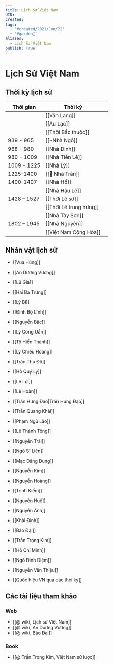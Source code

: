 ```yaml
---
title: Lịch Sử Việt Nam
UID: 
created: 
tags:
  - '#created/2021/Jun/22'
  - '#garden🏡'
aliases:
  - Lịch Sử Việt Nam
publish: True
---
```

# Lịch Sử Việt Nam

## Thời kỳ lịch sử
| Thời gian   | Thời kỳ                |     |
| ----------- | ---------------------- | --- |
|             | [[Văn Lang]]           |     |
|             | [[Âu Lạc]]             |     |
|             | [[Thời Bắc thuộc]]     |     |
| 939 - 965   | [[~Nhà Ngô]]           |     |
| 968 - 980   | [[Nhà Đinh]]           |     |
| 980 - 1009  | [[Nhà Tiền Lê]]        |     |
| 1009 - 1225 | [[Nhà Lý]]             |     |
| 1225–1400   | [[🏡 Nhà Trần]]        |     |
| 1400–1407   | [[Nhà Hồ]]             |     |
|             | [[Nhà Hậu Lê]]         |     |
| 1428 – 1527 | [[Thời Lê sơ]]         |     |
|             | [[Thời Lê trung hưng]] |     |
|             | [[Nhà Tây Sơn]]        |     |
| 1802 – 1945 | [[Nhà Nguyễn]]         |     |
|             | [[Việt Nam Cộng Hòa]]  |     |

## Nhân vật lịch sử
- [[Vua Hùng]]
- [[An Dương Vương]]
- [[Lữ Gia]]
- [[Hai Bà Trưng]]
- [[Lý Bí]]
- [[Đinh Bộ Lĩnh]]
- [[Nguyễn Bặc]]
- [[Lý Công Uẩn]]
- [[Tô Hiến Thành]]
- [[Lý Chiêu Hoàng]]
- [[Trần Thủ Độ]]
- [[Hồ Quý Ly]]
- [[Lê Lợi]]
- [[Lê Hoàn]]
- [[Trần Hưng Đạo|Trần Hưng Đạo]]
- [[Trần Quang Khải]]
- [[Phạm Ngũ Lão]]
- [[Lê Thánh Tông]]
- [[Nguyễn Trãi]]
- [[Ngô Sĩ Liên]]
- [[Mạc Đăng Dung]]
- [[Nguyễn Kim]]
- [[Nguyễn Hoàng]]
- [[Trịnh Kiểm]]
- [[Nguyễn Huệ]]
- [[Nguyễn Ánh]]
- [[Khải Định]]
- [[Bảo Đại]]
- [[Trần Trọng Kim]]
- [[Hồ Chí Minh]]
- [[Ngô Đình Diệm]]
- [[Nguyễn Văn Thiệu]]


- [[Quốc hiệu VN qua các thời kỳ]]

## Các tài liệu tham khảo
### Web
- [[@ wiki, Lịch sử Việt Nam]]
- [[@ wiki, An Dương Vương]]
- [[@ wiki, Bảo Đại]]

### Book
- [[@ Trần Trọng Kim, Việt Nam sử lược]]